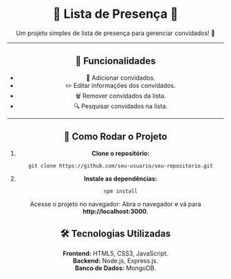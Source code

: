 <h1 align="center">🎉 Lista de Presença 🎉</h1>

<p align="center">
  Um projeto simples de lista de presença para gerenciar convidados! 🚀
</p>

<hr>

<h2 align="center">📑 Funcionalidades</h2>
<ul align="center">
  <li>📝 Adicionar convidados.</li>
  <li>✏️ Editar informações dos convidados.</li>
  <li>🗑️ Remover convidados da lista.</li>
  <li>🔍 Pesquisar convidados na lista.</li>
</ul>

<hr>

<h2 align="center">🚀 Como Rodar o Projeto</h2>
<ol align="center">
  <li>
    <strong>Clone o repositório:</strong>
    <pre><code>git clone https://github.com/seu-usuario/seu-repositorio.git</code></pre>
  </li>
  <li>
    <strong>Instale as dependências:</strong>
    <pre><code>npm install</code></pre>
  </li>
</ol>

<p align="center">Acesse o projeto no navegador: Abra o navegador e vá para <strong>http://localhost:3000</strong>.</p>

<h2 align="center">🛠️ Tecnologias Utilizadas</h2>
<p align="center">
  <strong>Frontend:</strong> HTML5, CSS3, JavaScript.<br>
  <strong>Backend:</strong> Node.js, Express.js.<br>
  <strong>Banco de Dados:</strong> MongoDB.
</p>



